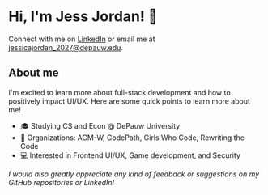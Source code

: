 # Hi, I'm Jess Jordan! 🤗
Connect with me on [LinkedIn](www.linkedin.com/in/jessica-jordan31) or email me at jessicajordan_2027@depauw.edu.

## About me
I'm excited to learn more about full-stack development and how to positively impact UI/UX. Here are some quick points to learn more about me!
<!-- + 🔗 My Portfolio-->
+ 🎓 Studying CS and Econ @ DePauw University
+ 🚀 Organizations: ACM-W, CodePath, Girls Who Code, Rewriting the Code
+ 💻 Interested in Frontend UI/UX, Game development, and Security


*I would also greatly appreciate any kind of feedback or suggestions on my GitHub repositories or LinkedIn!*

<!--
**jessicajordan31/jessicajordan31** is a ✨ _special_ ✨ repository because its `README.md` (this file) appears on your GitHub profile.

Here are some ideas to get you started:

- 🔭 I’m currently working on ...
- 🌱 I’m currently learning ...
- 👯 I’m looking to collaborate on ...
- 🤔 I’m looking for help with ...
- 💬 Ask me about ...
- 📫 How to reach me: ...
- 😄 Pronouns: ...
- ⚡ Fun fact: ...
-->
